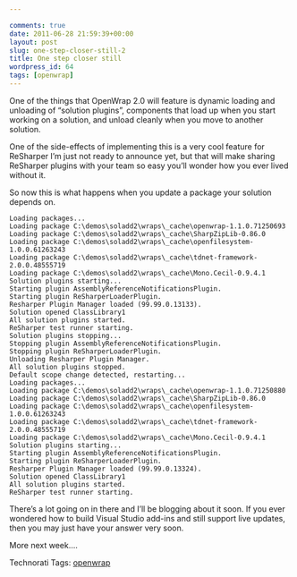 ```yaml
---

comments: true
date: 2011-06-28 21:59:39+00:00
layout: post
slug: one-step-closer-still-2
title: One step closer still
wordpress_id: 64
tags: [openwrap]
---
```


One of the things that OpenWrap 2.0 will feature is dynamic loading and unloading of “solution plugins”, components that load up when you start working on a solution, and unload cleanly when you move to another solution.

One of the side-effects of implementing this is a very cool feature for ReSharper I’m just not ready to announce yet, but that will make sharing ReSharper plugins with your team so easy you’ll wonder how you ever lived without it.

So now this is what happens when you update a package your solution depends on.

    Loading packages...
    Loading package C:\demos\soladd2\wraps\_cache\openwrap-1.1.0.71250693
    Loading package C:\demos\soladd2\wraps\_cache\SharpZipLib-0.86.0
    Loading package C:\demos\soladd2\wraps\_cache\openfilesystem-1.0.0.61263243
    Loading package C:\demos\soladd2\wraps\_cache\tdnet-framework-2.0.0.48555719
    Loading package C:\demos\soladd2\wraps\_cache\Mono.Cecil-0.9.4.1
    Solution plugins starting...
    Starting plugin AssemblyReferenceNotificationsPlugin.
    Starting plugin ReSharperLoaderPlugin.
    Resharper Plugin Manager loaded (99.99.0.13133).
    Solution opened ClassLibrary1
    All solution plugins started.
    ReSharper test runner starting.
    Solution plugins stopping...
    Stopping plugin AssemblyReferenceNotificationsPlugin.
    Stopping plugin ReSharperLoaderPlugin.
    Unloading Resharper Plugin Manager.
    All solution plugins stopped.
    Default scope change detected, restarting...
    Loading packages...
    Loading package C:\demos\soladd2\wraps\_cache\openwrap-1.1.0.71250880
    Loading package C:\demos\soladd2\wraps\_cache\SharpZipLib-0.86.0
    Loading package C:\demos\soladd2\wraps\_cache\openfilesystem-1.0.0.61263243
    Loading package C:\demos\soladd2\wraps\_cache\tdnet-framework-2.0.0.48555719
    Loading package C:\demos\soladd2\wraps\_cache\Mono.Cecil-0.9.4.1
    Solution plugins starting...
    Starting plugin AssemblyReferenceNotificationsPlugin.
    Starting plugin ReSharperLoaderPlugin.
    Resharper Plugin Manager loaded (99.99.0.13324).
    Solution opened ClassLibrary1
    All solution plugins started.
    ReSharper test runner starting.








There’s a lot going on in there and I’ll be blogging about it soon. If you ever wondered how to build Visual Studio add-ins and still support live updates, then you may just have your answer very soon.




More next week….







Technorati Tags: [openwrap](http://technorati.com/tags/openwrap)
